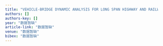 ```yaml
---
title: "VEHICLE-BRIDGE DYNAMIC ANALYSIS FOR LONG SPAN HIGHWAY AND RAILWAY BI-PURPOSE CABLE-STAYED BRIDGE [J]"
authors: []
authors-key: []
year: "数据暂缺"
article-link: "数据暂缺"
venue: "数据暂缺"
bibex: "数据暂缺"
---
```


